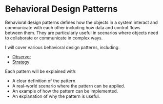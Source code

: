 # Behavioral Design Patterns

Behavioral design patterns defines how the objects in a system interact and communicate with each other including how data and control flows between them. They are particularly useful in scenarios where objects need to collaborate or communicate in complex ways.

I will cover various behavioral design patterns, including:

- [Observer](./Observer/README.md)
- [Strategy](./Strategy/README.md)

Each pattern will be explained with:

- A clear definition of the pattern.
- A real-world scenario where the pattern can be applied.
- An example of how the pattern can be implemented.
- An explanation of why the pattern is useful.
